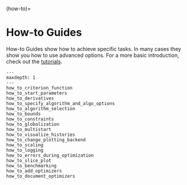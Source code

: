 (how-to)=

# How-to Guides

How-to Guides show how to achieve specific tasks. In many cases they show you how to use
advanced options. For a more basic introduction, check out the [tutorials](tutorials).

```{toctree}
---
maxdepth: 1
---
how_to_criterion_function
how_to_start_parameters
how_to_derivatives
how_to_specify_algorithm_and_algo_options
how_to_algorithm_selection
how_to_bounds
how_to_constraints
how_to_globalization
how_to_multistart
how_to_visualize_histories
how_to_change_plotting_backend
how_to_scaling
how_to_logging
how_to_errors_during_optimization
how_to_slice_plot
how_to_benchmarking
how_to_add_optimizers
how_to_document_optimizers
```
